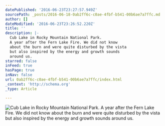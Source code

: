 ```yaml
---
datePublished: '2016-06-23T23:27:57.949Z'
sourcePath: _posts/2016-06-18-0ab2ff6c-c0ae-4fbf-b541-00b6ae7a7ffc.md
author: []
dateModified: '2016-06-23T23:26:52.220Z'
title: ''
description: |-
  Cub Lake in Rocky Mountain National Park. 
  A year after the Fern Lake Fire. We did not know 
  about the burn and were quite disturbed by the vista
  but also inspired by the energy and growth sounds
  around us.
starred: false
inFeed: true
hasPage: true
inNav: false
url: 0ab2ff6c-c0ae-4fbf-b541-00b6ae7a7ffc/index.html
_context: 'http://schema.org'
_type: Article

---
```

![Cub Lake in Rocky Mountain National Park. 
A year after the Fern Lake Fire. We did not know 
about the burn and were quite disturbed by the vista
but also inspired by the energy and growth sounds
around us.](https://imgflo.herokuapp.com/graph/vahj1ThiexotieMo/0967502067c43796d3fc934e8199580a/croprotate.jpg?cropheight=636&cropwidth=732&degrees=0&input=https%3A%2F%2Fthe-grid-user-content.s3-us-west-2.amazonaws.com%2Ffcc314a6-3f5c-450d-8801-1bbd8b6c51c5.jpg&x=36&y=0)